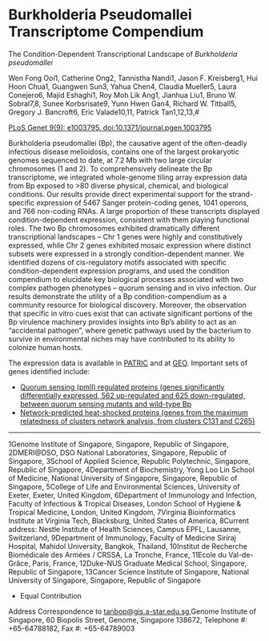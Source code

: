 # Burkholderia Pseudomallei Transcriptome Compendium

The Condition-Dependent Transcriptional Landscape of *Burkholderia pseudomallei*

Wen Fong Ooi1, Catherine Ong2, Tannistha Nandi1, Jason F. Kreisberg1, Hui Hoon Chua1, Guangwen Sun3, Yahua Chen4, Claudia Mueller5, Laura Conejero6, Majid Eshaghi1, Roy Moh Lik Ang1, Jianhua Liu1, Bruno W. Sobral7,8, Sunee Korbsrisate9, Yunn Hwen Gan4, Richard W. Titball5, Gregory J. Bancroft6, Eric Valade10,11, Patrick Tan1,12,13,#

[PLoS Genet 9(9): e1003795. doi:10.1371/journal.pgen.1003795](http://www.plosgenetics.org/article/info%3Adoi%2F10.1371%2Fjournal.pgen.1003795)

Burkholderia pseudomallei (Bp), the causative agent of the often-deadly infectious disease melioidosis, contains one of the largest prokaryotic genomes sequenced to date, at 7.2 Mb with two large circular chromosomes (1 and 2). To comprehensively delineate the Bp transcriptome, we integrated whole-genome tiling array expression data from Bp exposed to >80 diverse physical, chemical, and biological conditions. Our results provide direct experimental support for the strand-specific expression of 5467 Sanger protein-coding genes, 1041 operons, and 766 non-coding RNAs. A large proportion of these transcripts displayed condition-dependent expression, consistent with them playing functional roles. The two Bp chromosomes exhibited dramatically different transcriptional landscapes – Chr 1 genes were highly and constitutively expressed, while Chr 2 genes exhibited mosaic expression where distinct subsets were expressed in a strongly condition-dependent manner. We identified dozens of cis-regulatory motifs associated with specific condition-dependent expression programs, and used the condition compendium to elucidate key biological processes associated with two complex pathogen phenotypes – quorum sensing and in vivo infection. Our results demonstrate the utility of a Bp condition-compendium as a community resource for biological discovery. Moreover, the observation that specific in vitro cues exist that can activate significant portions of the Bp virulence machinery provides insights into Bp’s ability to act as an “accidental pathogen”, where genetic pathways used by the bacterium to survive in environmental niches may have contributed to its ability to colonize human hosts.

The expression data is available in [PATRIC](https://www.patricbrc.org/view/ExperimentComparison/1191081) and at [GEO](http://www.ncbi.nlm.nih.gov/geo/query/acc.cgi?acc=GSE43205).  Important sets of genes identified include:

* [Quorum sensing (pmlI) regulated proteins (genes significantly differentially expressed, 562 up-regulated and 625 down-regulated, between quorum sensing mutants and wild-type Bp](http://brcdownloads.patricbrc.org/BRC_Mirrors/Collaborations/Burkholderia/Quorum-sensing-pmlI-regulated-proteins.xlsx)
* [Network-predicted heat-shocked proteins (genes from the maximum relatedness of clusters network analysis, from clusters C131 and C265)](http://brcdownloads.patricbrc.org/BRC_Mirrors/Collaborations/Burkholderia/Network-predicted-heat-shocked-proteins.xlsx)

---

1Genome Institute of Singapore, Singapore, Republic of Singapore, 2DMERI@DSO, DSO National Laboratories, Singapore, Republic of Singapore, 3School of Applied Science, Republic Polytechnic, Singapore, Republic of Singapore, 4Department of Biochemistry, Yong Loo Lin School of Medicine, National University of Singapore, Singapore, Republic of Singapore, 5College of Life and Environmental Sciences, University of Exeter, Exeter, United Kingdom, 6Department of Immunology and Infection, Faculty of Infectious & Tropical Diseases, London School of Hygiene & Tropical Medicine, London, United Kingdom, 7Virginia Bioinformatics Institute at Virginia Tech, Blacksburg, United States of America, 8Current address: Nestle Institute of Health Sciences, Campus EPFL, Lausanne, Switzerland, 9Department of Immunology, Faculty of Medicine Siriraj Hospital, Mahidol University, Bangkok, Thailand, 10Institut de Recherche Biomédicale des Armées / CRSSA, La Tronche, France, 11Ecole du Val-de-Grâce, Paris, France, 12Duke-NUS Graduate Medical School, Singapore, Republic of Singapore, 13Cancer Science Institute of Singapore, National University of Singapore, Singapore, Republic of Singapore

* Equal Contribution

Address Correspondence to [tanbop@gis.a-star.edu.sg](mailto:tanbop@gis.a-star.edu.sg),Genome Institute of Singapore, 60 Biopolis Street, Genome, Singapore 138672, Telephone #:   +65-64788182, Fax #:  +65-64789003
